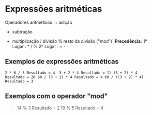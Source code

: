 # Expressões aritméticas
Operadores aritméticos
`+ adição
- subtração
* multiplicação
/ divisão
% resto da divisão ("mod")`
**Precedência:** 1º Lugar : * / %
                 2º Lugar : + -
  
## Exemplos de expressões aritméticas
`2 * 6 / 3 Resultado = 4 
3 + 2 * 4 Resultado = 11
(3 + 2) * 4 Resultado = 20
60 / (3 + 2) * 4 Resultado = 4
60 / ((3 + 2) * 4) Resultado = 3`

## Exemplos com o operador "mod"
> 14 % 3 Resultado = 2
> 19 % 5 Resultado = 4
